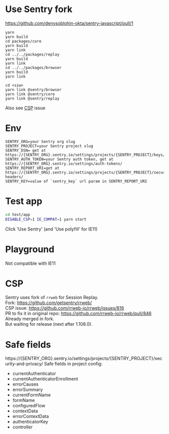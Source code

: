 

# Use Sentry fork
https://github.com/denysoblohin-okta/sentry-javascript/pull/1
```shell
yarn
yarn build
cd packages/core
yarn build
yarn link
cd ../../packages/replay
yarn build
yarn link
cd ../../packages/browser
yarn build
yarn link

cd <siw>
yarn link @sentry/browser
yarn link @sentry/core
yarn link @sentry/replay
```

Also see [CSP](#csp) issue

# Env
```
SENTRY_ORG=your Sentry org slug
SENTRY_PROJECT=your Sentry project slug
SENTRY_DSN= get at https://{SENTRY_ORG}.sentry.io/settings/projects/{SENTRY_PROJECT}/keys/
SENTRY_AUTH_TOKEN=your Sentry auth token, get at https://{SENTRY_ORG}.sentry.io/settings/auth-tokens/
SENTRY_REPORT_URI=get at https://{SENTRY_ORG}.sentry.io/settings/projects/{SENTRY_PROJECT}/security-headers/
SENTRY_KEY=value of `sentry_key` url param in SENTRY_REPORT_URI
```

# Test app
```sh
cd test/app
DISABLE_CSP=1 IE_COMPAT=1 yarn start
```
Click 'Use Sentry' (and 'Use polyfill' for IE11)

# Playground
Not compatible with IE11

# CSP
Sentry uses fork of `rrweb` for Session Replay.  
Fork: https://github.com/getsentry/rrweb/  
CSP issue: https://github.com/rrweb-io/rrweb/issues/816  
PR to fix it in original repo: https://github.com/rrweb-io/rrweb/pull/846  
Already merged in fork.  
But waiting for release (next after 1.108.0).  

# Safe fields
https://{SENTRY_ORG}.sentry.io/settings/projects/{SENTRY_PROJECT}/security-and-privacy/
Safe fields in project config:
- currentAuthenticator
- currentAuthenticatorEnrollment
- errorCauses
- errorSummary
- currentFormName
- formName
- configuredFlow
- contextData
- errorContextData
- authenticatorKey
- controller
